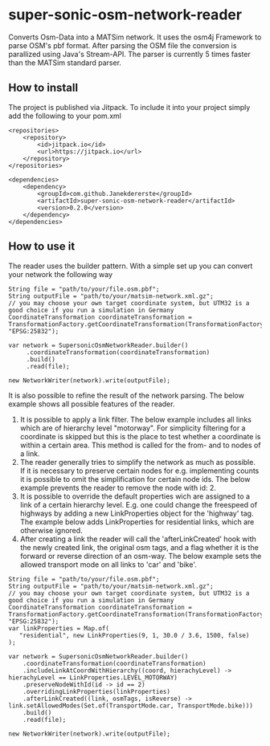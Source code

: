 # super-sonic-osm-network-reader
Converts Osm-Data into a MATSim network. It uses the osm4j Framework to parse OSM's pbf format. 
After parsing the OSM file the conversion is parallized using Java's Stream-API.
The parser is currently 5 times faster than the MATSim standard parser.

## How to install
The project is published via Jitpack. To include it into your project simply add the following to your pom.xml

```
<repositories>
    <repository>
        <id>jitpack.io</id>
        <url>https://jitpack.io</url>
    </repository>
</repositories>

<dependencies>
    <dependency>
        <groupId>com.github.Janekdererste</groupId>
        <artifactId>super-sonic-osm-network-reader</artifactId>
        <version>0.2.0</version>
    </dependency>
</dependencies>
```
## How to use it
The reader uses the builder pattern. With a simple set up you can convert your network the following way
```
String file = "path/to/your/file.osm.pbf";
String outputFile = "path/to/your/matsim-network.xml.gz";
// you may choose your own target coordinate system, but UTM32 is a good choice if you run a simulation in Germany
CoordinateTransformation coordinateTransformation = TransformationFactory.getCoordinateTransformation(TransformationFactory.WGS84, "EPSG:25832");

var network = SupersonicOsmNetworkReader.builder()
     .coordinateTransformation(coordinateTransformation)
     .build()
     .read(file);

new NetworkWriter(network).write(outputFile);
```

It is also possible to refine the result of the network parsing. The below example shows all possible features of the 
reader.

1. It is possible to apply a link filter. The below example includes all links which are of hierarchy level "motorway".
For simplicity filtering for a coordinate is skipped but this is the place to test whether a coordinate is within a 
certain area. This method is called for the from- and to nodes of a link.
2. The reader generally tries to simplify the network as much as possible. If it is necessary to preserve certain nodes
for e.g. implementing counts it is possible to omit the simplification for certain node ids. The below example 
prevents the reader to remove the node with id: 2.
3. It is possible to override the default properties wich are assigned to a link of a certain hierarchy level. E.g. one could change the freespeed of highways by adding a new LinkProperties object for the 'highway' tag. The example below adds LinkProperties for residential links, which are otherwise ignored.
4. After creating a link the reader will call the 'afterLinkCreated' hook with the newly created link, the original osm
tags, and a flag whether it is the forward or reverse direction of an osm-way. The below example sets the allowed 
transport mode on all links to 'car' and 'bike'. 
 
 ```
 String file = "path/to/your/file.osm.pbf";
 String outputFile = "path/to/your/matsim-network.xml.gz";
 // you may choose your own target coordinate system, but UTM32 is a good choice if you run a simulation in Germany
 CoordinateTransformation coordinateTransformation =  TransformationFactory.getCoordinateTransformation(TransformationFactory.WGS84, "EPSG:25832");
 var linkProperties = Map.of(
    "residential", new LinkProperties(9, 1, 30.0 / 3.6, 1500, false)
 );
 
var network = SupersonicOsmNetworkReader.builder()
     .coordinateTransformation(coordinateTransformation)
     .includeLinkAtCoordWithHierarchy((coord, hierachyLevel) -> hierachyLevel == LinkProperties.LEVEL_MOTORWAY)
     .preserveNodeWithId(id -> id == 2)
     .overridingLinkProperties(linkProperties)
     .afterLinkCreated((link, osmTags, isReverse) -> link.setAllowedModes(Set.of(TransportMode.car, TransportMode.bike)))
     .build()
     .read(file);
 
 new NetworkWriter(network).write(outputFile);
 ```
